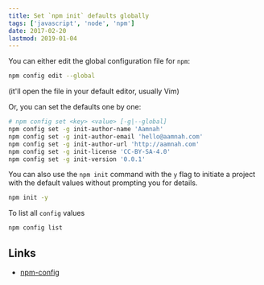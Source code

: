 ```yaml
---
title: Set `npm init` defaults globally
tags: ['javascript', 'node', 'npm']
date: 2017-02-20
lastmod: 2019-01-04
---
```


You can either edit the global configuration file for `npm`:

```bash
npm config edit --global
```

(it'll open the file in your default editor, usually Vim)

Or, you can set the defaults one by one:

```bash
# npm config set <key> <value> [-g|--global]
npm config set -g init-author-name 'Aamnah'
npm config set -g init-author-email 'hello@aamnah.com'
npm config set -g init-author-url 'http://aamnah.com'
npm config set -g init-license 'CC-BY-SA-4.0'
npm config set -g init-version '0.0.1'
```

You can also use the `npm init` command with the `y` flag to initiate a project with the default values without prompting you for details.

```bash
npm init -y
```

To list all `config` values

```bash
npm config list
```

Links
---
- [npm-config](https://docs.npmjs.com/cli/config)
